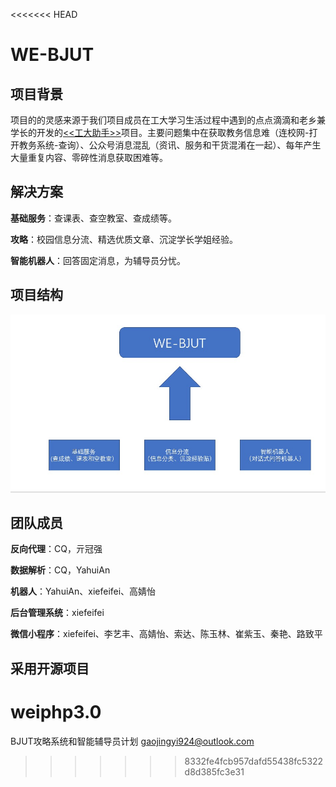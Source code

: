 <<<<<<< HEAD
# WE-BJUT

## 项目背景

项目的的灵感来源于我们项目成员在工大学习生活过程中遇到的点点滴滴和老乡兼学长的开发的[<<工大助手>>](https://github.com/cjw1115/BJUTHelper)项目。主要问题集中在获取教务信息难（连校网-打开教务系统-查询）、公众号消息混乱（资讯、服务和干货混淆在一起）、每年产生大量重复内容、零碎性消息获取困难等。

## 解决方案

**基础服务**：查课表、查空教室、查成绩等。

**攻略**：校园信息分流、精选优质文章、沉淀学长学姐经验。

**智能机器人**：回答固定消息，为辅导员分忧。

## 项目结构
![项目结构图](https://github.com/xiefeifeigithub/resources/blob/master/images/WE-BJUT/WE-BJUT~Projectdiagram.png?raw=true)

## 团队成员
**反向代理**：CQ，亓冠强

**数据解析**：CQ，YahuiAn

**机器人**：YahuiAn、xiefeifei、高婧怡

**后台管理系统**：xiefeifei

**微信小程序**：xiefeifei、李艺丰、高婧怡、索达、陈玉林、崔紫玉、秦艳、路致平

## 采用开源项目
**weiphp3.0**
=======
BJUT攻略系统和智能辅导员计划
gaojingyi924@outlook.com
>>>>>>> 8332fe4fcb957dafd55438fc5322d8d385fc3e31
